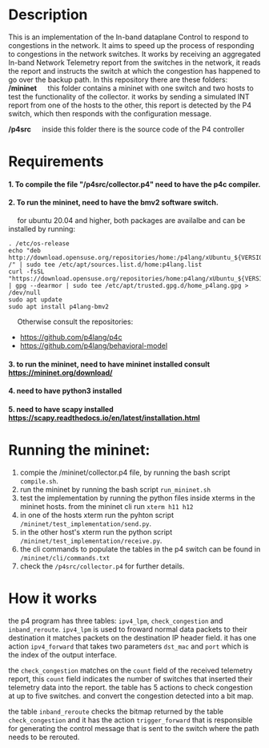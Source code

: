 # Description
This is an implementation of the In-band dataplane Control to respond to congestions in the network.
It aims to speed up the process of responding to congestions in the network switches.
It works by receiving an aggregated In-band Network Telemetry report from the switches in the network, it reads the report and instructs the switch at which the congestion has happened to go over the backup path.
In this repository there are these folders:<br/>
**/mininet** &emsp; this folder contains a mininet with one switch and two hosts to test the functionality of the collector.
            it works by sending a simulated INT report from one of the hosts to the other, this report is detected by the P4 switch, which then responds with the configuration message.

**/p4src**   &emsp; inside this folder there is the source code of the P4 controller 

# Requirements
#### 1. To compile the file "/p4src/collector.p4" need to have the p4c compiler.
#### 2. To run the mininet, need to have the bmv2 software switch.
&emsp; for ubuntu 20.04 and higher, both packages are availalbe and can be installed by running:
```
. /etc/os-release
echo "deb http://download.opensuse.org/repositories/home:/p4lang/xUbuntu_${VERSION_ID}/ /" | sudo tee /etc/apt/sources.list.d/home:p4lang.list
curl -fsSL "https://download.opensuse.org/repositories/home:p4lang/xUbuntu_${VERSION_ID}/Release.key" | gpg --dearmor | sudo tee /etc/apt/trusted.gpg.d/home_p4lang.gpg > /dev/null
sudo apt update
sudo apt install p4lang-bmv2
```
&emsp; Otherwise consult the repositories: <br/>
- https://github.com/p4lang/p4c
- https://github.com/p4lang/behavioral-model

#### 3. to run the mininet, need to have mininet installed consult https://mininet.org/download/
#### 4. need to have python3 installed 
#### 5. need to have scapy installed https://scapy.readthedocs.io/en/latest/installation.html

# Running the mininet:

1. compie the /mininet/collector.p4 file, by running the bash script `compile.sh`.
2. run the mininet by running the bash script `run_mininet.sh`
3. test the implementation by running the python files inside xterms in the mininet hosts.
from the mininet cli run `xterm h11 h12`
4. in one of the hosts xterm run the pyhton script `/mininet/test_implementation/send.py`.
5. in the other host's xterm run the python script `/mininet/test_implementation/receive.py`.
6. the cli commands to populate  the tables in the p4 switch can be found in `/mininet/cli/commands.txt`
7. check the `/p4src/collector.p4` for further details.

# How it works
the p4 program has three tables: `ipv4_lpm`, `check_congestion` and `inband_reroute`.
`ipv4_lpm` is used to froward normal data packets to their destination it matches packets on the destination IP header field. it has one action `ipv4_forward` that takes two parameters `dst_mac` and `port` which is the index of the output interface.

the `check_congestion` matches on the `count` field of the received telemetry report, this `count` field indicates the number of switches that inserted their telemetry data into the report. the table has 5 actions to check congestion at up to five switches. and convert the congestion detected into a bit map.

the table `inband_reroute` checks the bitmap returned by the table `check_congestion` and it has the action `trigger_forward` that is responsible for generating the control message that is sent to the switch where the path needs to be rerouted.